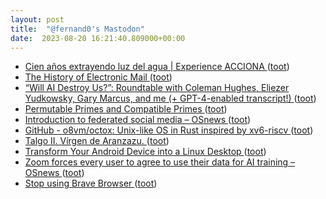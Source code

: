 ```yaml
---
layout: post
title:  "@fernand0's Mastodon"
date:  2023-08-20 16:21:40.809000+00:00
---
```

*  [Cien años extrayendo luz del agua \| Experience ACCIONA ](https://experience.acciona.com/es/energias-renovables/central-hidroelectrica-del-seira-centenario) ([toot](https://mastodon.social/@fernand0/110922858548684648))
*  [The History of Electronic Mail ](https://www.multicians.org/thvv/mail-history.htm) ([toot](https://mastodon.social/@fernand0/110922626842310122))
*  [“Will AI Destroy Us?”: Roundtable with Coleman Hughes, Eliezer Yudkowsky, Gary Marcus, and me (+ GPT-4-enabled transcript!) ](https://scottaaronson.blog/?p=743) ([toot](https://mastodon.social/@fernand0/110922409200881160))
*  [Permutable Primes and Compatible Primes ](https://blog.computationalcomplexity.org/2023/08/permutable-primes-and-compatible-primes.htm) ([toot](https://mastodon.social/@fernand0/110922144590912467))
*  [Introduction to federated social media  –  OSnews ](https://www.osnews.com/story/136486/introduction-to-federated-social-media) ([toot](https://mastodon.social/@fernand0/110921947075112854))
*  [GitHub - o8vm/octox: Unix-like OS in Rust inspired by xv6-riscv ](https://github.com/o8vm/octo) ([toot](https://mastodon.social/@fernand0/110921736109063020))
*  [Talgo II. Vírgen de Aranzazu. ](https://www.flickr.com/photos/fernand0/53094718041) ([toot](https://mastodon.social/@fernand0/110921380783357329))
*  [Transform Your Android Device into a Linux Desktop  ](https://mrs-t.medium.com/transform-your-android-device-into-a-linux-desktop-110a3d084ac6) ([toot](https://mastodon.social/@fernand0/110921380611868535))
*  [Zoom forces every user to agree to use their data for AI training  –  OSnews ](https://www.osnews.com/story/136605/zoom-forces-every-user-to-agree-to-use-their-data-for-ai-training) ([toot](https://mastodon.social/@fernand0/110921259105034491))
*  [Stop using Brave Browser ](https://www.spacebar.news/p/stop-using-brave-browse) ([toot](https://mastodon.social/@fernand0/110920921351108532))
